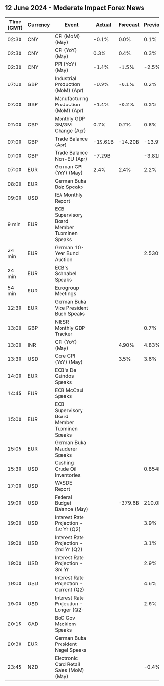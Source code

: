 ## 12 June 2024 - Moderate Impact Forex News

| Time (GMT) | Currency | Event | Actual | Forecast | Previous |
|------|----------|-------|--------|----------|----------|
| 02:30 | CNY | CPI (MoM) (May) | -0.1% | 0.0% | 0.1% |
| 02:30 | CNY | CPI (YoY) (May) | 0.3% | 0.4% | 0.3% |
| 02:30 | CNY | PPI (YoY) (May) | -1.4% | -1.5% | -2.5% |
| 07:00 | GBP | Industrial Production (MoM) (Apr) | -0.9% | -0.1% | 0.2% |
| 07:00 | GBP | Manufacturing Production (MoM) (Apr) | -1.4% | -0.2% | 0.3% |
| 07:00 | GBP | Monthly GDP 3M/3M Change (Apr) | 0.7% | 0.7% | 0.6% |
| 07:00 | GBP | Trade Balance (Apr) | -19.61B | -14.20B | -13.97B |
| 07:00 | GBP | Trade Balance Non-EU (Apr) | -7.29B |  | -3.81B |
| 07:00 | EUR | German CPI (YoY) (May) | 2.4% | 2.4% | 2.2% |
| 08:00 | EUR | German Buba Balz Speaks |  |  |  |
| 09:00 | USD | IEA Monthly Report |  |  |  |
| 9 min | EUR | ECB Supervisory Board Member Tuominen Speaks |  |  |  |
| 24 min | EUR | German 10-Year Bund Auction |  |  | 2.530% |
| 24 min | EUR | ECB's Schnabel Speaks |  |  |  |
| 54 min | EUR | Eurogroup Meetings |  |  |  |
| 12:30 | EUR | German Buba Vice President Buch Speaks |  |  |  |
| 13:00 | GBP | NIESR Monthly GDP Tracker |  |  | 0.7% |
| 13:00 | INR | CPI (YoY) (May) |  | 4.90% | 4.83% |
| 13:30 | USD | Core CPI (YoY) (May) |  | 3.5% | 3.6% |
| 14:00 | EUR | ECB's De Guindos Speaks |  |  |  |
| 14:45 | EUR | ECB McCaul Speaks |  |  |  |
| 15:00 | EUR | ECB Supervisory Board Member Tuominen Speaks |  |  |  |
| 15:05 | EUR | German Buba Mauderer Speaks |  |  |  |
| 15:30 | USD | Cushing Crude Oil Inventories |  |  | 0.854M |
| 17:00 | USD | WASDE Report |  |  |  |
| 19:00 | USD | Federal Budget Balance (May) |  | -279.6B | 210.0B |
| 19:00 | USD | Interest Rate Projection - 1st Yr (Q2) |  |  | 3.9% |
| 19:00 | USD | Interest Rate Projection - 2nd Yr (Q2) |  |  | 3.1% |
| 19:00 | USD | Interest Rate Projection - 3rd Yr |  |  | 2.9% |
| 19:00 | USD | Interest Rate Projection - Current (Q2) |  |  | 4.6% |
| 19:00 | USD | Interest Rate Projection - Longer (Q2) |  |  | 2.6% |
| 20:15 | CAD | BoC Gov Macklem Speaks |  |  |  |
| 20:30 | EUR | German Buba President Nagel Speaks |  |  |  |
| 23:45 | NZD | Electronic Card Retail Sales (MoM) (May) |  |  | -0.4% |
